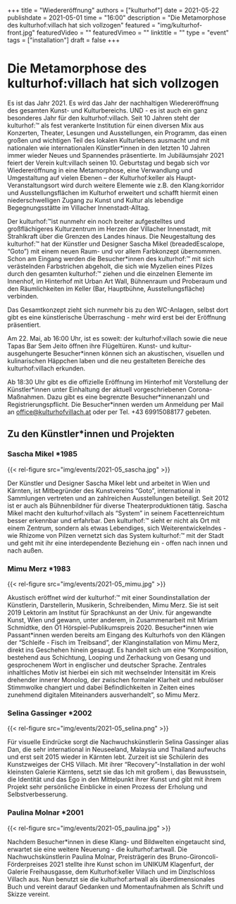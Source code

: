 +++
title = "Wiedereröffnung"
authors = ["kulturhof"]
date = 2021-05-22
publishdate = 2021-05-01
time = "16:00"
description = "Die Metamorphose des kulturhof:villach hat sich vollzogen"
featured = "img/kulturhof-front.jpg"
featuredVideo = ""
featuredVimeo = ""
linktitle = ""
type = "event"
tags = ["installation"]
draft = false
+++

# Die Metamorphose des kulturhof:villach hat sich vollzogen

Es ist das Jahr 2021. Es wird das Jahr der nachhaltigen Wiedereröffnung des gesamten Kunst- und Kulturbereichs. UND - es ist auch ein ganz besonderes Jahr für den kulturhof:villach. 
Seit 10 Jahren steht der kulturhof:™ als fest verankerte Institution für einen diversen Mix aus Konzerten, Theater, Lesungen und Ausstellungen, ein Programm, das einen großen und wichtigen Teil des lokalen Kulturlebens ausmacht und mit nationalen wie internationalen Künstler\*innen in den letzten 10 Jahren immer wieder Neues und Spannendes präsentierte. 
Im Jubiläumsjahr 2021 feiert der Verein kult:villach seinen 10. Geburtstag und begab sich vor Wiedereröffnung in eine Metamorphose, eine Verwandlung und Umgestaltung auf vielen Ebenen – der Kulturhof:keller als Haupt-Veranstaltungsort wird durch weitere Elemente wie z.B. den Klang:korridor und Ausstellungsflächen im Kulturhof erweitert und schafft hiermit einen niederschwelligen Zugang zu Kunst und Kultur als lebendige Begegnungsstätte im Villacher Innenstadt-Alltag.

Der kulturhof:™ist nunmehr ein noch breiter aufgestelltes und großflächigeres Kulturzentrum im Herzen der Villacher Innenstadt, mit Strahlkraft über die Grenzen des Landes hinaus.
Die Neugestaltung des kulturhof:™ hat der Künstler und Designer Sascha Mikel (breadedEscalope, “Goto”) mit einem neuen Raum- und vor allem Farbkonzept übernommen. Schon am Eingang werden die Besucher\*innen des kulturhof:™ mit sich verästelnden Farbstrichen abgeholt, die sich wie Myzelien eines Pilzes durch den gesamten  kulturhof:™  ziehen und die einzelnen Elemente im Innenhof, im Hinterhof mit Urban Art Wall, Bühnenraum und Proberaum und den Räumlichkeiten im Keller (Bar, Hauptbühne, Ausstellungsfläche) verbinden. 

Das Gesamtkonzept zieht sich nunmehr bis zu den WC-Anlagen, selbst dort gibt es eine künstlerische Überraschung - mehr wird erst bei der Eröffnung präsentiert.

Am 22. Mai, ab 16:00 Uhr, ist es soweit: der kulturhof:villach sowie die neue Tapas Bar Sem Jeito öffnen ihre Flügeltüren. Kunst- und kultur-ausgehungerte Besucher\*innen können sich an akustischen, visuellen und kulinarischen Häppchen laben und die neu gestalteten Bereiche des kulturhof:villach erkunden. 

Ab 18:30 Uhr gibt es die offizielle Eröffnung im Hinterhof mit Vorstellung der Künstler\*innen unter Einhaltung der aktuell vorgeschriebenen Corona-Maßnahmen. Dazu gibt es eine begrenzte Besucher\*innenanzahl und Registrierungspflicht. Die Besucher\*innen werden um Anmeldung per Mail an office@kulturhofvillach.at oder per Tel. +43 69915088177 gebeten. 


## Zu den Künstler\*innen und Projekten

### Sascha Mikel \*1985
{{< rel-figure src="img/events/2021-05_sascha.jpg" >}}

Der Künstler und Designer Sascha Mikel lebt und arbeitet in Wien und Kärnten, ist Mitbegründer des Kunstvereins “Goto”, international in Sammlungen vertreten und an zahlreichen Ausstellungen beteiligt. Seit 2012 ist er auch als Bühnenbildner für diverse Theaterproduktionen tätig. 
Sascha Mikel macht den kulturhof:villach als “System” in seinem Facettenreichtum besser erkennbar und erfahrbar. Den kulturhof:™ sieht er nicht als Ort mit einem Zentrum, sondern als etwas Lebendiges, sich Weiterentwickelndes - wie Rhizome von Pilzen vernetzt sich das System kulturhof:™ mit der Stadt und geht mit ihr eine interdependente Beziehung ein - offen nach innen und nach außen.

### Mimu Merz \*1983
{{< rel-figure src="img/events/2021-05_mimu.jpg" >}}

Akustisch eröffnet wird der kulturhof:™ mit einer Soundinstallation der Künstlerin, Darstellerin, Musikerin, Schreibenden, Mimu Merz. Sie ist seit 2019 Lektorin am Institut für Sprachkunst an der Univ. für angewandte Kunst, Wien und gewann, unter anderem, in Zusammenarbeit mit Miriam Schmidtke, den Ö1 Hörspiel-Publikumspreis 2020.
Besucher\*innen wie Passant\*innen werden bereits am Eingang des Kulturhofs von den Klängen der “Schleife - Fisch im Treibsand”, der Klanginstallation von Mimu Merz, direkt ins Geschehen hinein gesaugt. Es handelt sich um eine “Komposition, bestehend aus Schichtung, Looping und Zerhackung von Gesang und gesprochenem Wort in englischer und deutscher Sprache. Zentrales inhaltliches Motiv ist hierbei ein sich mit wechselnder Intensität im Kreis drehender innerer Monolog, der zwischen formaler Klarheit und nebulöser Stimmwolke changiert und dabei Befindlichkeiten in Zeiten eines zunehmend digitalen Miteinanders ausverhandelt”, so Mimu Merz. 

### Selina Gassinger \*2002
{{< rel-figure src="img/events/2021-05_selina.png" >}}

Für visuelle Eindrücke sorgt die Nachwuchskünstlerin Selina Gassinger alias Dan, die sehr international in Neuseeland, Malaysia und Thailand aufwuchs und erst seit 2015 wieder in Kärnten lebt. Zurzeit ist sie Schülerin des Kunstzweiges der CHS Villach. Mit ihrer “Recovery”-Installation in der wohl kleinsten Galerie Kärntens, setzt sie das Ich mit großem i, das Bewusstsein, die Identität und das Ego in den Mittelpunkt ihrer Kunst und gibt mit ihrem Projekt sehr persönliche Einblicke in einen Prozess der Erholung und Selbstverbesserung.

### Paulina Molnar \*2001
{{< rel-figure src="img/events/2021-05_paulina.jpg" >}}

Nachdem Besucher\*innen in diese Klang- und Bildwelten eingetaucht sind, erwartet sie eine weitere Neuerung - die kulturhof:artwall. 
Die Nachwuchskünstlerin Paulina Molnar, Preisträgerin des Bruno-Gironcoli-Förderpreises 2021 stellte ihre Kunst schon im UNIKUM Klagenfurt, der Galerie Freihausgasse, dem Kulturhof:keller Villach und im Dinzlschloss Villach aus. Nun benutzt sie die kulturhof:artwall als überdimensionales Buch und vereint darauf Gedanken und Momentaufnahmen als Schrift und Skizze vereint.
